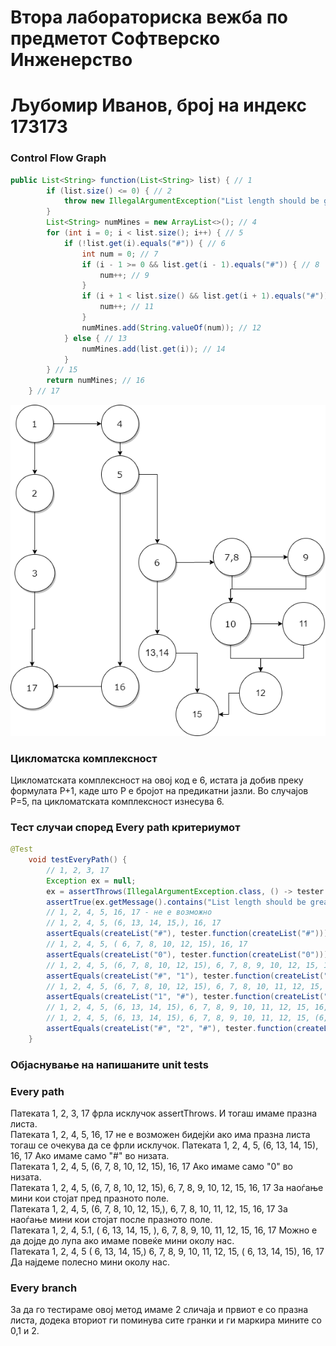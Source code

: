 # Втора лабораториска вежба по предметот Софтверско Инженерство
# Љубомир Иванов, број на индекс 173173


### Control Flow Graph


```java
public List<String> function(List<String> list) { // 1
        if (list.size() <= 0) { // 2
            throw new IllegalArgumentException("List length should be greater than 0");  // 3
        }
        List<String> numMines = new ArrayList<>(); // 4
        for (int i = 0; i < list.size(); i++) { // 5
            if (!list.get(i).equals("#")) { // 6
                int num = 0; // 7
                if (i - 1 >= 0 && list.get(i - 1).equals("#")) { // 8
                    num++; // 9
                }
                if (i + 1 < list.size() && list.get(i + 1).equals("#")) { // 10
                    num++; // 11
                }
                numMines.add(String.valueOf(num)); // 12
            } else { // 13
                numMines.add(list.get(i)); // 14
            }
        } // 15
        return numMines; // 16
    } // 17
```
![control flow graph](ControlFlowGraph.png)


### Цикломатска комплексност
Цикломатската комплексност на овој код е 6, истата ја добив преку формулата P+1, каде што P е бројот на предикатни јазли. Во случајoв P=5, па цикломатската комплексност изнесува 6.

### Тест случаи според Every path критериумот
```java
@Test
    void testEveryPath() {
        // 1, 2, 3, 17
        Exception ex = null;
        ex = assertThrows(IllegalArgumentException.class, () -> tester.function(new ArrayList<>()));
        assertTrue(ex.getMessage().contains("List length should be greater than 0"));
        // 1, 2, 4, 5, 16, 17 - не е возможно
        // 1, 2, 4, 5, (6, 13, 14, 15,), 16, 17
        assertEquals(createList("#"), tester.function(createList("#")));
        // 1, 2, 4, 5, ( 6, 7, 8, 10, 12, 15), 16, 17
        assertEquals(createList("0"), tester.function(createList("0")));
        // 1, 2, 4, 5, (6, 7, 8, 10, 12, 15), 6, 7, 8, 9, 10, 12, 15, 16, 17
        assertEquals(createList("#", "1"), tester.function(createList("#", "0")));
        // 1, 2, 4, 5, (6, 7, 8, 10, 12, 15), 6, 7, 8, 10, 11, 12, 15, 16, 17
        assertEquals(createList("1", "#"), tester.function(createList("0", "#")));
        // 1, 2, 4, 5, (6, 13, 14, 15), 6, 7, 8, 9, 10, 11, 12, 15, 16, 17 
        // 1, 2, 4, 5, (6, 13, 14, 15), 6, 7, 8, 9, 10, 11, 12, 15, (6, 13, 14, 15), 16, 17
        assertEquals(createList("#", "2", "#"), tester.function(createList("#", "0", "#")));
    }
```


### Објаснување на напишаните unit tests

### Every path<br>
Патеката 1, 2, 3, 17 фрла исклучок assertThrows. И тогаш имаме празна листа.<br>
Патеката 1, 2, 4, 5, 16, 17 не е возможен бидејќи ако има празна листа тогаш се очекува да се фрли исклучок.
Патеката 1, 2, 4, 5, (6, 13, 14, 15), 16, 17 Ако имаме само "#" во низата.<br>
Патеката 1, 2, 4, 5, (6, 7, 8, 10, 12, 15), 16, 17 Ако имаме само "0" во низата.<br>
Патеката 1, 2, 4, 5, (6, 7, 8, 10, 12, 15), 6, 7, 8, 9, 10, 12, 15, 16, 17 За наоѓање мини кои стојат пред празното поле.<br>
Патеката 1, 2, 4, 5, (6, 7, 8, 10, 12, 15,), 6, 7, 8, 10, 11, 12, 15, 16, 17 За наоѓање мини кои стојат после празното поле.<br>
Патеката 1, 2, 4, 5.1, ( 6, 13, 14, 15, ), 6, 7, 8, 9, 10, 11, 12, 15, 16, 17 Можно е да дојде до лупа ако имаме повеќе мини околу нас.<br>
Патеката 1, 2, 4, 5 ( 6, 13, 14, 15,) 6, 7, 8, 9, 10, 11, 12, 15, ( 6, 13, 14, 15), 16, 17 Да најдеме полесно мини околу нас.<br>

### Every branch<br>
За да го тестираме овој метод имаме 2 сличаја и првиот е со празна листа, додека вториот ги поминува сите гранки и ги маркира мините со 0,1 и 2.

